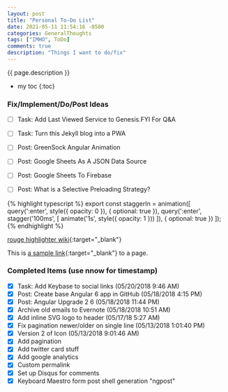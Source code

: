 ```yaml
---
layout: post
title: "Personal To-Do List"
date: 2021-05-11 11:54:16 -0500
categories: GeneralThoughts
tags: ["IMHO", ToDo]
comments: true
description: "Things I want to do/fix"
---  
```

{{ page.description }}  
* my toc
{:toc}  
### Fix/Implement/Do/Post Ideas
- [ ] Task: Add Last Viewed Service to Genesis.FYI For Q&A
- [ ] Task: Turn this Jekyll blog into a PWA
- [ ] Post: GreenSock Angular Animation
- [ ] Post: Google Sheets As A JSON Data Source
- [ ] Post: Google Sheets To Firebase
- [ ] Post: What is a Selective Preloading Strategy?



{% highlight typescript %}
export const staggerIn = animation([
  query(':enter', style({ opacity: 0 }), { optional: true }),
  query(':enter', stagger('100ms', [
    animate('1s', style({ opacity: 1 }))
  ]), { optional: true })
]);
{% endhighlight %}

[rouge highlighter wiki](https://github.com/jneen/rouge/wiki/List-of-supported-languages-and-lexers){:target="_blank"}

This is [a sample link](http://rubyforge.org){:target="_blank"} to a page.


### Completed Items (use nnow for timestamp)
- [x] Task: Add Keybase to social links (05/20/2018 9:46 AM)
- [x] Post: Create base Angular 6 app in GitHub (05/18/2018 4:15 PM)
- [x] Post: Angular Upgrade 2 6 (05/18/2018 11:44 PM)
- [x] Archive old emails to Evernote (05/18/2018 10:51 AM)
- [x] Add inline SVG logo to header (05/17/18 5:27 AM)
- [x] Fix pagination newer/older on single line (05/13/2018  1:01:40 PM)
- [x] Version 2 of Icon (05/13/2018  9:01:46 AM)
- [x] Add pagination 
- [x] Add twitter card stuff
- [x] Add google analytics
- [x] Custom permalink
- [x] Set up Disqus for comments
- [x] Keyboard Maestro form post shell generation "ngpost"

<!-- 2018-05-10-01-jekyll-site-to-do-list.md -->